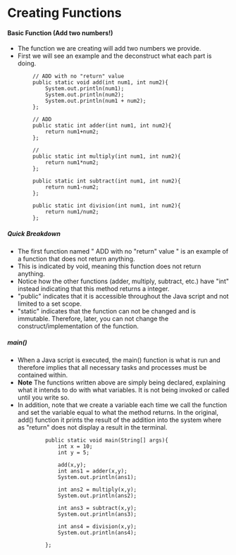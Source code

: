 # Creating Functions


#### Basic Function (Add two numbers!)

- The function we are creating will add two numbers we provide.
- First we will see an example and the deconstruct what each part is doing.
```
		// ADD with no "return" value 
		public static void add(int num1, int num2){
			System.out.println(num1);
			System.out.println(num2);
			System.out.println(num1 + num2);
		};

		// ADD
		public static int adder(int num1, int num2){
			return num1+num2;
		};

		// 
		public static int multiply(int num1, int num2){
			return num1*num2;
		};

		public static int subtract(int num1, int num2){
			return num1-num2;
		};

		public static int division(int num1, int num2){
			return num1/num2;
		};

```
##### Quick Breakdown
- The first function named " ADD with no "return" value " is an example of a function that does not return anything.
- This is indicated by void, meaning this function does not return anything.
- Notice how the other functions (adder, multiply, subtract, etc.) have "int" instead indicating that this method returns a integer.
- "public" indicates that it is accessible throughout the Java script and not limited to a set scope.
- "static" indicates that the function can not be changed and is immutable. Therefore, later, you can not change the construct/implementation of the function.

##### main()
- When a Java script is executed, the main() function is what is run and therefore implies that all necessary tasks and processes must be contained within.
- **Note** The functions written above are simply being declared, explaining what it intends to do with what variables. It is not being invoked or called until you write so.
- In addition, note that we create a variable each time we call the function and set the variable equal to what the method returns. In the original, add() function it prints the result of the addition into the system where as "return" does not display a result in the terminal.

```
			public static void main(String[] args){
				int x = 10;
				int y = 5;

				add(x,y);
				int ans1 = adder(x,y);
				System.out.println(ans1);

				int ans2 = multiply(x,y);
				System.out.println(ans2);

				int ans3 = subtract(x,y);
				System.out.println(ans3);

				int ans4 = division(x,y);
				System.out.println(ans4);

			};
```


